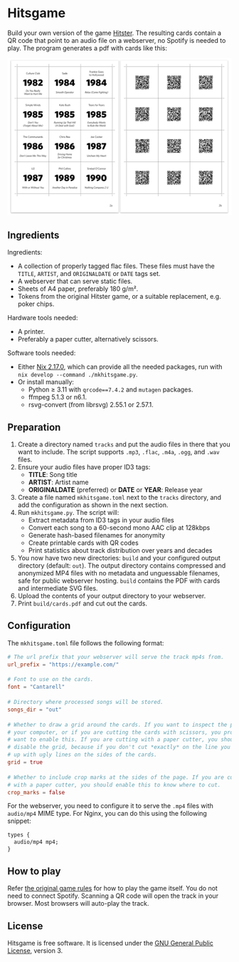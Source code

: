 # Hitsgame

Build your own version of the game [Hitster][hitster]. The resulting cards
contain a QR code that point to an audio file on a webserver, no Spotify is
needed to play. The program generates a pdf with cards like this:

![Two sides of an example output page](example.png)

## Ingredients

Ingredients:

 * A collection of properly tagged flac files. These files must have the
   `TITLE`, `ARTIST`, and `ORIGINALDATE` or `DATE` tags set.
 * A webserver that can serve static files.
 * Sheets of A4 paper, preferably 180 g/m².
 * Tokens from the original Hitster game, or a suitable replacement,
   e.g. poker chips.

Hardware tools needed:

 * A printer.
 * Preferably a paper cutter, alternatively scissors.

Software tools needed:

 * Either [Nix 2.17.0][nix217], which can provide all the needed packages,
   run with `nix develop --command ./mkhitsgame.py`.
 * Or install manually:
   * Python ≥ 3.11 with `qrcode==7.4.2` and `mutagen` packages.
   * ffmpeg 5.1.3 or n6.1.
   * rsvg-convert (from librsvg) 2.55.1 or 2.57.1.

## Preparation

 1. Create a directory named `tracks` and put the audio files in there that you want
    to include. The script supports `.mp3`, `.flac`, `.m4a`, `.ogg`, and `.wav` files.
 2. Ensure your audio files have proper ID3 tags:
    - **TITLE**: Song title
    - **ARTIST**: Artist name  
    - **ORIGINALDATE** (preferred) or **DATE** or **YEAR**: Release year
 3. Create a file named `mkhitsgame.toml` next to the `tracks` directory, and
    add the configuration as shown in the next section.
 4. Run `mkhitsgame.py`. The script will:
    - Extract metadata from ID3 tags in your audio files
    - Convert each song to a 60-second mono AAC clip at 128kbps
    - Generate hash-based filenames for anonymity
    - Create printable cards with QR codes
    - Print statistics about track distribution over years and decades
 5. You now have two new directories: `build` and your configured output directory 
    (default: `out`). The output directory contains compressed and anonymized MP4 files 
    with no metadata and unguessable filenames, safe for public webserver hosting. 
    `build` contains the PDF with cards and intermediate SVG files.
 6. Upload the contents of your output directory to your webserver.
 7. Print `build/cards.pdf` and cut out the cards.

## Configuration

The `mkhitsgame.toml` file follows the following format:

```toml
# The url prefix that your webserver will serve the track mp4s from.
url_prefix = "https://example.com/"

# Font to use on the cards.
font = "Cantarell"

# Directory where processed songs will be stored.
songs_dir = "out"

# Whether to draw a grid around the cards. If you want to inspect the pdf on
# your computer, or if you are cutting the cards with scissors, you probably
# want to enable this. If you are cutting with a paper cutter, you should
# disable the grid, because if you don't cut *exactly* on the line you'll end
# up with ugly lines on the sides of the cards.
grid = true

# Whether to include crop marks at the sides of the page. If you are cutting
# with a paper cutter, you should enable this to know where to cut.
crop_marks = false
```

For the webserver, you need to configure it to serve the `.mp4` files with
`audio/mp4` MIME type. For Nginx, you can do this using the following snippet:

```nginx
types {
  audio/mp4 mp4;
}
```

## How to play

Refer [the original game rules][howplay] for how to play the game itself. You
do not need to connect Spotify. Scanning a QR code will open the track in your
browser. Most browsers will auto-play the track.

## License

Hitsgame is free software. It is licensed under the
[GNU General Public License][gplv3], version 3.

[gplv3]:   https://www.gnu.org/licenses/gpl-3.0.html
[hitster]: https://boardgamegeek.com/boardgame/318243/hitster
[howplay]: https://hitstergame.com/en-us/how-to-play-premium/
[nix217]:  https://nixos.org/download#nix-more
